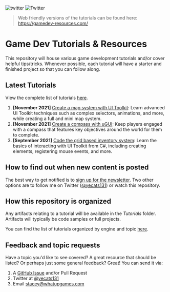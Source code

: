 ![twitter](https://img.shields.io/twitter/follow/yecats131?style=social) ![Twitter](https://img.shields.io/twitter/follow/whatupgames?style=social)

> Web friendly versions of the tutorials can be found here: https://gamedev-resources.com/

# Game Dev Tutorials & Resources
This repository will house various game development tutorials and/or cover helpful tips/tricks. Whenever possible, each tutorial will have a starter and finished project so that you can follow along. 

## Latest Tutorials
View the complete list of tutorials [here](./tutorials/).

1. **[November 2021]** [Create a map system with UI Toolkit](./tutorials/Unity/create-a-map-system-with-ui-toolkit): Learn advanced UI Toolkit techniques such as complex selectors, animations, and more, while creating a full and mini map system.
2. **[November 2021]** [Create a compass with uGUI](./tutorials/Unity/create-a-compass-with-ugui): Keep players engaged with a compass that features key objectives around the world for them to complete. 
3. **[September 2021]** [Code the grid based inventory system](./tutorials/Unity/ui-toolkit-spatial-inventory-pt2): Learn the basics of interacting with UI Toolkit from C#, including creating elements, registering mouse events, and more.

## How to find out when new content is posted
The best way to get notified is to [sign up for the newsletter](https://gamedev-resources.com). Two other options are to follow me on Twitter ([@yecats131](https://twitter.com/yecats131)) or watch this repository.

## How this repository is organized
Any artifacts relating to a tutorial will be available in the *Tutorials* folder. Artifacts will typically be code samples or full projects. 

You can find the list of tutorials organized by engine and topic [here](./tutorials/readme.md).

## Feedback and topic requests
Have a topic you'd like to see covered? A great resource that should be listed? Or perhaps just some general feedback? Great! You can send it via:

1. A [GitHub Issue](https://github.com/yecats/GameDevTutorials/issues) and/or Pull Request
2. Twitter at [@yecats131](https://twitter.com/yecats131)
3. Email [stacey@whatupgames.com](mailto:stacey@whatupgames.com)
